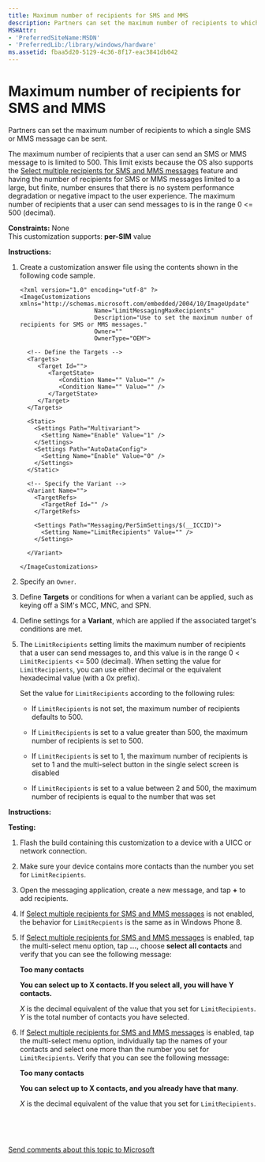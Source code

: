 ```yaml
---
title: Maximum number of recipients for SMS and MMS
description: Partners can set the maximum number of recipients to which a single SMS or MMS message can be sent.
MSHAttr:
- 'PreferredSiteName:MSDN'
- 'PreferredLib:/library/windows/hardware'
ms.assetid: fbaa5d20-5129-4c36-8f17-eac3841db042
---
```


# Maximum number of recipients for SMS and MMS


Partners can set the maximum number of recipients to which a single SMS or MMS message can be sent.

The maximum number of recipients that a user can send an SMS or MMS message to is limited to 500. This limit exists because the OS also supports the [Select multiple recipients for SMS and MMS messages](select-multiple-recipients-for-sms-and-mms-messages.md) feature and having the number of recipients for SMS or MMS messages limited to a large, but finite, number ensures that there is no system performance degradation or negative impact to the user experience. The maximum number of recipients that a user can send messages to is in the range 0 &lt;= 500 (decimal).

<a href="" id="constraints---none"></a>**Constraints:** None  
This customization supports: **per-SIM** value

<a href="" id="instructions-"></a>**Instructions:**  
1.  Create a customization answer file using the contents shown in the following code sample.

    ``` syntax
    <?xml version="1.0" encoding="utf-8" ?>  
    <ImageCustomizations xmlns="http://schemas.microsoft.com/embedded/2004/10/ImageUpdate"  
                         Name="LimitMessagingMaxRecipients"  
                         Description="Use to set the maximum number of recipients for SMS or MMS messages."  
                         Owner=""  
                         OwnerType="OEM"> 
      
      <!-- Define the Targets --> 
      <Targets>
         <Target Id="">
            <TargetState>
               <Condition Name="" Value="" />
               <Condition Name="" Value="" />
            </TargetState>
         </Target>
      </Targets>
      
      <Static>
        <Settings Path="Multivariant">
          <Setting Name="Enable" Value="1" />
        </Settings>
        <Settings Path="AutoDataConfig">
          <Setting Name="Enable" Value="0" />
        </Settings>
      </Static>

      <!-- Specify the Variant -->
      <Variant Name=""> 
        <TargetRefs>
          <TargetRef Id="" /> 
        </TargetRefs>

        <Settings Path="Messaging/PerSimSettings/$(__ICCID)">  
          <Setting Name="LimitRecipients" Value="" />    
        </Settings>  

      </Variant>

    </ImageCustomizations>
    ```

2.  Specify an `Owner`.

3.  Define **Targets** or conditions for when a variant can be applied, such as keying off a SIM's MCC, MNC, and SPN.

4.  Define settings for a **Variant**, which are applied if the associated target's conditions are met.

5.  The `LimitRecipients` setting limits the maximum number of recipients that a user can send messages to, and this value is in the range 0 &lt; `LimitRecipients` &lt;= 500 (decimal). When setting the value for `LimitRecipients`, you can use either decimal or the equivalent hexadecimal value (with a 0x prefix).

    Set the value for `LimitRecipients` according to the following rules:

    -   If `LimitRecipients` is not set, the maximum number of recipients defaults to 500.

    -   If `LimitRecipients` is set to a value greater than 500, the maximum number of recipients is set to 500.

    -   If `LimitRecipients` is set to 1, the maximum number of recipients is set to 1 and the multi-select button in the single select screen is disabled

    -   If `LimitRecipients` is set to a value between 2 and 500, the maximum number of recipients is equal to the number that was set

<a href="" id="instructions-"></a>**Instructions:**  

<a href="" id="testing-"></a>**Testing:**  
1.  Flash the build containing this customization to a device with a UICC or network connection.

2.  Make sure your device contains more contacts than the number you set for `LimitRecipients`.

3.  Open the messaging application, create a new message, and tap **+** to add recipients.

4.  If [Select multiple recipients for SMS and MMS messages](select-multiple-recipients-for-sms-and-mms-messages.md) is not enabled, the behavior for `LimitRecpients` is the same as in Windows Phone 8.

5.  If [Select multiple recipients for SMS and MMS messages](select-multiple-recipients-for-sms-and-mms-messages.md) is enabled, tap the multi-select menu option, tap **…**, choose **select all contacts** and verify that you can see the following message:

    **Too many contacts**

    **You can select up to X contacts. If you select all, you will have Y contacts.**

    *X* is the decimal equivalent of the value that you set for `LimitRecipients`. *Y* is the total number of contacts you have selected.

6.  If [Select multiple recipients for SMS and MMS messages](select-multiple-recipients-for-sms-and-mms-messages.md) is enabled, tap the multi-select menu option, individually tap the names of your contacts and select one more than the number you set for `LimitRecipients`. Verify that you can see the following message:

    **Too many contacts**

    **You can select up to X contacts, and you already have that many**.

    *X* is the decimal equivalent of the value that you set for `LimitRecipients`.

 

 

[Send comments about this topic to Microsoft](mailto:wsddocfb@microsoft.com?subject=Documentation%20feedback%20%5Bp_phCustomization\p_phCustomization%5D:%20Maximum%20number%20of%20recipients%20for%20SMS%20and%20MMS%20%20RELEASE:%20%289/7/2016%29&body=%0A%0APRIVACY%20STATEMENT%0A%0AWe%20use%20your%20feedback%20to%20improve%20the%20documentation.%20We%20don't%20use%20your%20email%20address%20for%20any%20other%20purpose,%20and%20we'll%20remove%20your%20email%20address%20from%20our%20system%20after%20the%20issue%20that%20you're%20reporting%20is%20fixed.%20While%20we're%20working%20to%20fix%20this%20issue,%20we%20might%20send%20you%20an%20email%20message%20to%20ask%20for%20more%20info.%20Later,%20we%20might%20also%20send%20you%20an%20email%20message%20to%20let%20you%20know%20that%20we've%20addressed%20your%20feedback.%0A%0AFor%20more%20info%20about%20Microsoft's%20privacy%20policy,%20see%20http://privacy.microsoft.com/default.aspx. "Send comments about this topic to Microsoft")





